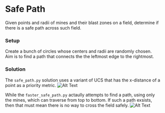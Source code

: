 # Safe Path
Given points and radii of mines and their blast zones on a field, determine if there is a safe path across such field.


### Setup
Create a bunch of circles whose centers and radii are randomly chosen. Aim is to find a path that connects the the leftmost edge to the rightmost.

### Solution
The `safe_path.py` solution uses a variant of UCS that has the x-distance of a point as a priority metric.
![Alt Text](https://media.giphy.com/media/ddnzFx3r0W9tjXsKDc/giphy.gif)


While the `faster_safe_path.py` actaully attempts to find a path, using only the mines, which can traverse from top to bottom. If such a path exsists, then that must mean there is no way to cross the field safely.
![Alt Text](https://media.giphy.com/media/2zZOjNOAkmC2pZfoU3/giphy.gif)
